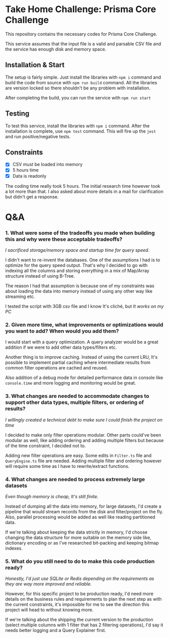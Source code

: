 # Take Home Challenge: Prisma Core Challenge

This repository contains the necessary codes for Prisma Core Challenge.

This service assumes that the input file is a valid and parsable CSV file and the service has enough disk and memory space. 

## Installation & Start

The setup is fairly simple. Just install the libraries with `npm i` command and build the code from source with `npm run build` command. All the libraries are version locked so there shouldn't be any problem with installation.

After completing the build, you can run the service with `npm run start`

## Testing

To test this service, install the libraries with `npm i` command. After the installation is complete, use `npm test` command. This will fire up the `jest` and run positive/negative tests.

## Constraints
- [x] CSV must be loaded into memory
- [x] 5 hours time
- [x] Data is readonly

The coding time really took 5 hours. The initial research time however took a lot more than that. I also asked about more details in a mail for clarification but didn't get a response.

# Q&A

### 1. What were some of the tradeoffs you made when building this and why were these acceptable tradeoffs?

_I sacrificed storage/memory space and startup time for query speed._

I didn't want to re-invent the databases. One of the assumptions I had is to optimize for the query speed output. That's why I decided to go with indexing all the columns and storing everything in a mix of Map/Array structure instead of using B-Tree.

The reason I had that assumption is because one of my constraints was about loading the data into memory instead of using any other way like streaming etc.

I tested the script with 3GB csv file and I know It's cliché, but _It works on my PC_

### 2. Given more time, what improvements or optimizations would you want to add? When would you add them?
   
I would start with a query optimization. A query analyzer would be a great addition if we were to add other data types/filters etc.

Another thing is to improve caching. Instead of using the current LRU, It's possible to implement partial caching where intermediate results from common filter operations are cached and reused.

Also addition of a debug mode for detailed performance data in console like `console.time` and more logging and monitoring would be great.

### 3. What changes are needed to accommodate changes to support other data types, multiple filters, or ordering of results?
_I willingly created a technical debt to make sure I could finish the project on time_

I decided to make only filter operations modular. Other parts could've been modular as well, like adding ordering and adding multiple filters but because of the time constraint, I decided not to. 

Adding new filter operations are easy. Some edits in `Filter.ts` file and `QueryEngine.ts` file are needed. Adding multiple filter and ordering however will require some time as I have to rewrite/extract functions.

### 4. What changes are needed to process extremely large datasets
_Even though memory is cheap, It's still finite._

Instead of dumping all the data into memory, for large datasets, I'd create a pipeline that would stream records from the disk and filter/project on the fly. Also, parallel processing would be added as well like reading partitioned data.

If we're talking about keeping the data strictly in memory, I'd choose changing the data structure for more suitable on the memory side like, dictionary encoding or as I've researched bit-packing and keeping bitmap indexes.

### 5. What do you still need to do to make this code production ready?
_Honestly, I'd just use SQLite or Redis depending on the requirements as they are way more improved and reliable._

However, for this specific project to be production ready, I'd need more details on the business rules and requirements to plan the next step as with the current constraints, it's impossible for me to see the direction this project will head to without knowing more. 

If we're talking about the shipping the current version to the production (select multiple columns with 1 filter that has 2 filtering operations), I'd say it needs better logging and a Query Explainer first. 
